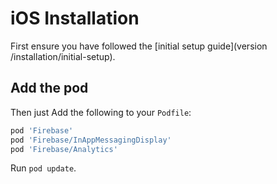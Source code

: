 # iOS Installation

First ensure you have followed the [initial setup guide](version /installation/initial-setup).

## Add the pod

Then just Add the following to your `Podfile`:

```ruby
pod 'Firebase'
pod 'Firebase/InAppMessagingDisplay'
pod 'Firebase/Analytics'
```

Run `pod update`.
